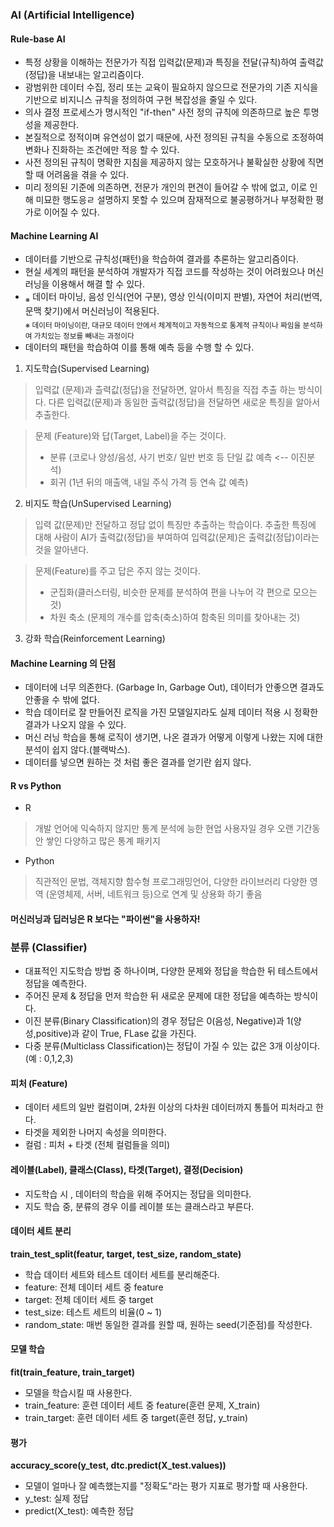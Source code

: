 ### AI (Artificial Intelligence)


#### Rule-base AI
- 특정 상황을 이해하는 전문가가 직접 입력값(문제)과 특징을 전달(규칙)하여 출력값(정답)을 내보내는 알고리즘이다.
- 광범위한 데이터 수집, 정리 또는 교육이 필요하지 않으므로 전문가의 기존 지식을 기반으로 비지니스 규칙을 정의하여 구현 복잡성을 줄일 수 있다.
- 의사 결정 프로세스가 명시적인 "if-then" 사전 정의 규칙에 의존하므로 높은 투명성을 제공한다.
- 본질적으로 정적이며 유연성이 없기 때문에, 사전 정의된 규칙을 수동으로 조정하여 변화나 진화하는 조건에만 적응 할 수 있다.
- 사전 정의된 규칙이 명확한 지침을 제공하지 않는 모호하거나 불확실한 상황에 직면할 때 어려움을 겪을 수 있다.
- 미리 정의된 기준에 의존하면, 전문가 개인의 편견이 들어갈 수 밖에 없고, 이로 인해 미묘한 행도응ㄹ 설명하지 못할 수 있으며 잠재적으로 불공평하거나 부정확한 평가로 이어질 수 있다.

#### Machine Learning AI
- 데이터를 기반으로 규칙성(패턴)을 학습하여 결과를 추론하는 알고리즘이다.
- 현실 세계의 패턴을 분석하여 개발자가 직접 코드를 작성하는 것이 어려웠으나 머신러닝을 이용해서 해결 할 수 있다.
- <sub>※</sub> 데이터 마이닝, 음성 인식(언어 구분), 영상 인식(이미지 판별), 자연어 처리(번역, 문맥 찾기)에서 머신러닝이 적용된다.  
<sub>※ 데이터 마이닝이란, 대규모 데이터 안에서 체계적이고 자동적으로 통계적 규칙이나 짜임을 분석하여 가치있는 정보를 빼내는 과정이다</sub>
- 데이터의 패턴을 학습하여 이를 통해 예측 등을 수행 할 수 있다.

1. 지도학습(Supervised Learning)
   
> 입력값 (문제)과 츨력값(정답)을 전달하면, 알아서 특징을 직접 추출 하는 방식이다.
> 다른 입력값(문제)과 동일한 출력값(정답)을 전달하면 새로운 특징을 알아서 추출한다.

> 문제 (Feature)와 답(Target, Label)을 주는 것이다.
> - 분류 (코로나 양성/음성, 사기 번호/ 일반 번호 등 단일 값 예측 <-- 이진분석)
> - 회귀 (1년 뒤의 매출액, 내일 주식 가격 등 연속 값 예측)

2. 비지도 학습(UnSupervised Learning)
   
> 입력 값(문제)만 전달하고 정답 없이 특징만 추출하는 학습이다.
> 추출한 특징에 대해 사람이 AI가 출력값(정답)을 부여하여 입력값(문제)은 출력값(정답)이라는 것을 알아낸다.

> 문제(Feature)를 주고 답은 주지 않는 것이다.
> - 군집화(클러스터링, 비슷한 문제를 분석하여 편을 나누어 각 편으로 모으는 것)
> - 차원 축소 (문제의 개수를 압축(축소)하여 함축된 의미를 찾아내는 것)

3. 강화 학습(Reinforcement Learning)

#### Machine Learning 의 단점
- 데이터에 너무 의존한다. (Garbage In, Garbage Out), 데이터가 안좋으면 결과도 안좋을 수 밖에 없다.
- 학습 데이터로 잘 만들어진 로직을 가진 모델일지라도 실제 데이터 적용 시 정확한 결과가 나오지 않을 수 있다.
- 머신 러닝 학습을 통해 로직이 생기면, 나온 결과가 어떻게 이렇게 나왔는 지에 대한 분석이 쉽지 않다.(블랙박스).
- 데이터를 넣으면 원하는 것 처럼 좋은 결과를 얻기란 쉽지 않다.

#### R vs Python

- R

> 개발 언어에 익숙하지 않지만 통계 분석에 능한 현업 사용자일 경우
> 오랜 기간동안 쌓인 다양하고 많은 통계 패키지

- Python

> 직관적인 문법, 객체지향 함수형 프로그래밍언어, 다양한 라이브러리
> 다양한 영역 (운영체제, 서버, 네트워크 등)으로 연계 및 상용화 하기 좋음

#### 머신러닝과 딥러닝은 R 보다는 "파이썬"을 사용하자! 

### 분류 (Classifier)
- 대표적인 지도학습 방법 중 하나이며, 다양한 문제와 정답을 학습한 뒤 테스트에서 정답을 예측한다.
- 주어진 문제 & 정답을 먼저 학습한 뒤 새로운 문제에 대한 정답을 예측하는 방식이다.
- 이진 분류(Binary Classification)의 경우 정답은 0(음성, Negative)과 1(양성,positive)과 같이 True, FLase 값을 가진다.
- 다중 분류(Multiclass Classification)는 정답이 가질 수 있는 값은 3개 이상이다.(예 : 0,1,2,3)

#### 피처 (Feature)
- 데이터 세트의 일반 컬럼이며, 2차원 이상의 다차원 데이터까지 통틀어 피처라고 한다.
- 타겟을 제외한 나머지 속성을 의미한다.
- 컬럼 : 피처 + 타겟 (전체 컬럼들을 의미)
#### 레이블(Label), 클래스(Class), 타겟(Target), 결정(Decision)
- 지도학습 시 , 데이터의 학습을 위해 주어지는 정답을 의미한다.
- 지도 학습 중, 분류의 경우 이를 레이블 또는 클래스라고 부른다.

#### 데이터 세트 분리

**train_test_split(featur, target, test_size, random_state)**

- 학습 데이터 세트와 테스트 데이터 세트를 분리해준다.
- feature: 전체 데이터 세트 중 feature
- target: 전체 데이터 세트 중 target
- test_size: 테스트 세트의 비율(0 ~ 1)
- random_state: 매번 동일한 결과를 원할 때, 원하는 seed(기준점)를 작성한다.

#### 모델 학습
**fit(train_feature, train_target)**
- 모델을 학습시킬 때 사용한다.
- train_feature: 훈련 데이터 세트 중 feature(훈련 문제, X_train)
- train_target: 훈련 데이터 세트 중 target(훈련 정답, y_train)

#### 평가
**accuracy_score(y_test, dtc.predict(X_test.values))**
- 모델이 얼마나 잘 예측했는지를 "정확도"라는 평가 지표로 평가할 때 사용한다.
- y_test: 실제 정답
- predict(X_test): 예측한 정답

